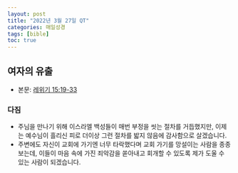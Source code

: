 ```yaml
---
layout: post
title: "2022년 3월 27일 QT"
categories: 매일성경
tags: [bible]
toc: true
---
```


## 여자의 유출
- 본문: [레위기 15:19-33](https://www.bskorea.or.kr/bible/korbibReadpage.php?version=SAENEW&book=lev&chap=15&sec=19&cVersion=&fontSize=15px&fontWeight=normal#focus)

### 다짐
- 주님을 만나기 위해 이스라엘 백성들이 매번 부정을 씻는 절차를 거듭했지만, 이제는 예수님이 흘리신 피로 더이상 그런 절차를 밟지 않음에 감사함으로 살겠습니다.
- 주변에도 자신이 교회에 가기엔 너무 타락했다며 교회 가기를 망설이는 사람을 종종 보는데, 이들이 마음 속에 가진 죄악감을 쏟아내고 회개할 수 있도록 제가 도울 수 있는 사람이 되겠습니다.
